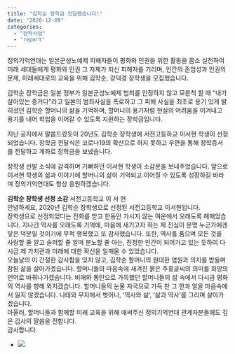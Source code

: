 ```yaml
---
title: "김학순 장학금 전달했습니다!"
date: "2020-12-09"
categories: 
  - "장학사업"
  - "report"
---
```


정의기억연대는 일본군성노예제 피해자들이 평화와 인권을 위한 활동을 몸소 실천하여 미래 세대들에게 평화와 인권 그 자체가 되신 피해자를 기리며, 인간의 존엄성과 인권의 문제, 미래세대로의 교육을 위해 김학순, 강덕경 장학생을 모집했습니다.

김학순 장학금은 일본 정부가 일본군성노예제 범죄를 인정하지 않고 모른척 할 때 “내가 살아있는 증거다”라고 일본의 범죄사실을 폭로하고 그 피해 사실을 최초로 용기 있게 밝히셨던 김학순 할머니의 삶을 기억하며, 할머니의 용기처럼 현실의 어려움을 이겨내고 용기를 내어 학업을 이어갈 수 있도록 지원하는 장학금입니다.

지난 공지에서 말씀드렸듯이 20년도 김학순 장학생에 서전고등하교 이서현 학생이 선정되었습니다. 장학금 전달식은 코로나19의 확산으로 하지 못하고 우편을 통해 장학증서를 전달하고 계좌로 장학금을 보냈습니다.

장학생 선발 소식에 감격하며 기뻐하던 이서현 학생이 소감문을 보내주었습니다. 앞으로 이서현 학생의 삶과 이야기에 할머니의 삶이 기억되고 이어질 수 있도록 성장하길 바라며 정의기억연대도 항상 응원하겠습니다.

**김학순 장학생 선정 소감**
서전고등학교 이 서 현
     
안녕하세요, 2020년 김학순 장학생으로 선정된 
서전고등학교 이서현입니다. 
     
장학생으로 선정되었다는 전화를 받고 
한동안 가시지 않는 여운에서 오래도록 헤매었습니다. 
지나간 역사를 오래도록 기억에, 마음에 새기고자 하는 제 진심이 분명 누군가에겐 닿은 덕분일 것이기에 
무척 행복했고 또 감사했습니다. 
또한, 역사를 품으며 모든 것을 사랑할 줄 알고 슬퍼할 줄 알며 분노할 줄 아는, 진정한 인간이 되어가고 있는 듯하여 
다시금 제 가치관과 미래에 대한 확신을 일깨울 수 있었습니다. 
     
오늘날의 이 간절한 감사함을 잊지 않고, 김학순 할머니의 원대한 염원과 의지를 받들며 참된 삶을 살아가겠습니다.
할머니들의 마음속에 새겨진 붉은 주홍글씨의 의미를 희망의 언어로 바꿔나가겠습니다. 
비애와 통탄으로 가득했던 할머니들의 삶 속에서 다시금 평화의 역사를 향해 외치겠습니다.
할머니들의 눈물 자국으로 가득 찬 그 한과 얼을 마음속에서 잃지 않겠습니다. 
나태와 무지에서 벗어나, ‘역사와 삶’, ‘삶과 역사’를 그리며 살아가겠습니다.
     
아울러, 할머니들과 함께할 미래 교육을 위해 애써주신 정의기억연대 관계자분들께도 깊은 감사의 말씀을 전합니다. 
     
감사합니다.
  

- ![](http://womenandwar.net/kr/wp-content/uploads/2020/12/장학증서1.jpg)
